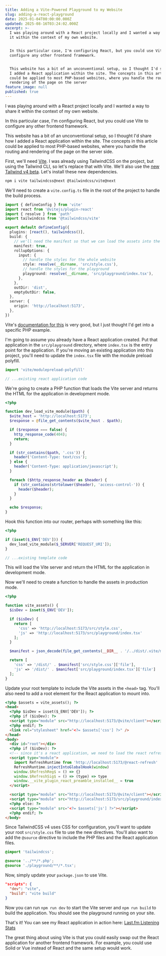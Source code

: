 ```yaml
---
title: Adding a Vite-Powered Playground to my Website
slug: adding-a-react-playground
date: 2025-01-04T00:00:00.000Z
updated: 2025-08-16T03:24:02.000Z
excerpt: >-
  I was playing around with a React project locally and I wanted a way to share
  it within the context of my own website.


  In this particular case, I'm configuring React, but you could use Vite to
  configure any other frontend framework.


  This website has a bit of an unconventional setup, so I thought I'd share how
  I added a React application within the site. The concepts in this article
  could be applied to most PHP-based websites, where you handle the routing and
  rendering of the page on the server
feature_image: null
published: true
---
```

I was playing around with a React project locally and I wanted a way to share it within the context of my own website.

In this particular case, I'm configuring React, but you could use Vite to configure any other frontend framework.

This website has a bit of an unconventional setup, so I thought I'd share how I added a React application within the site. The concepts in this article could be applied to most PHP-based websites, where you handle the routing and rendering of the page on the server side.

First, we'll need [Vite](https://vite.dev/). I was already using TailwindCSS on the project, but using the Tailwind CLI, so let's replace that with Vite. We'll also use the [new Tailwind v4 beta](https://tailwindcss.com/docs/v4-beta). Let's install these new dependencies.

```bash
npm i vite tailwindcss@next @tailwindcss/vite@next

```

We'll need to create a `vite.config.ts` file in the root of the project to handle the build process.

```ts
import { defineConfig } from 'vite'
import react from '@vitejs/plugin-react'
import { resolve } from 'path'
import tailwindcss from '@tailwindcss/vite'

export default defineConfig({
  plugins: [react(), tailwindcss()],
  build: {
    // we'll need the manifest so that we can load the assets into the PHP template
    manifest: true,
    rollupOptions: {
      input: {
        // handle the styles for the whole website
        style: resolve(__dirname, 'src/style.css'),
        // handle the styles for the playground
        playground: resolve(__dirname, 'src/playground/index.tsx'),
      },
    },
    outDir: 'dist',
    emptyOutDir: false,
  },
  server: {
    origin: 'http://localhost:5173',
  },
})

```

Vite's [documentation for this](https://vite.dev/guide/backend-integration.html) is very good, but I just thought I'd get into a specific PHP example.

I'm going to assume you already have a React application created. Put that application in the `src/playground` directory, where `index.tsx` is the entry point for the application. If you're moving an existing application into this project, you'll need to update the `index.tsx` file with the module preload polyfill.

```ts
import 'vite/modulepreload-polyfill'

// ...existing react application code

```

We're going to create a PHP function that loads the Vite server and returns the HTML for the application in development mode.

```php
<?php

function dev_load_vite_module($path) {
  $vite_host = 'http://localhost:5173';
  $response = @file_get_contents($vite_host . $path);

  if ($response === false) {
    http_response_code(404);
    return;
  }

  if (str_contains($path, '.css')) {
    header('Content-Type: text/css');
  } else {
    header('Content-Type: application/javascript');
  }

  foreach ($http_response_header as $header) {
    if (str_contains(strtolower($header), 'access-control-')) {
      header($header);
    }
  }

  echo $response;
}

```

Hook this function into our router, perhaps with something like this:

```php
<?php

if (isset($_ENV['DEV'])) {
  dev_load_vite_module($_SERVER['REQUEST_URI']);
}

// ...existing template code

```

This will load the Vite server and return the HTML for the application in development mode.

Now we'll need to create a function to handle the assets in production mode.

```php
<?php

function vite_assets() {
  $isDev = isset($_ENV['DEV']);

  if ($isDev) {
    return [
      'css' => 'http://localhost:5173/src/style.css',
      'js' => 'http://localhost:5173/src/playground/index.tsx'
    ];
  }

  $manifest = json_decode(file_get_contents(__DIR__ . '/../dist/.vite/manifest.json'), true);

  return [
    'css' => '/dist/' . $manifest['src/style.css']['file'],
    'js' => '/dist/' . $manifest['src/playground/index.tsx']['file']
  ];
}

```

Update your root template to include the Vite assets in the `<head>` tag. You'll also need to add a root element for the React application to mount into.

```html
<?php $assets = vite_assets(); ?>
<head>
  <?php $isDev = isset($_ENV['DEV']); ?>
  <?php if ($isDev): ?>
  <script type="module" src="http://localhost:5173/@vite/client"></script>
  <?php endif; ?>
  <link rel="stylesheet" href="<?= $assets['css'] ?>" />
</head>
<body>
  <div id="root"></div>
  <?php if ($isDev): ?>
  <!-- since it's a react application, we need to load the react refresh runtime for development. -->
  <script type="module">
    import RefreshRuntime from 'http://localhost:5173/@react-refresh'
    RefreshRuntime.injectIntoGlobalHook(window)
    window.$RefreshReg$ = () => {}
    window.$RefreshSig$ = () => (type) => type
    window.__vite_plugin_react_preamble_installed__ = true
  </script>

  <script type="module" src="http://localhost:5173/@vite/client"></script>
  <script type="module" src="http://localhost:5173/src/playground/index.tsx"></script>
  <?php else: ?>
  <script type="module" src="<?= $assets['js'] ?>"></script>
  <?php endif; ?>
</body>

```

Since TailwindCSS v4 uses CSS for configuration, you'll want to update your root `src/style.css` file to use the new directives. You'll also want to add the `@source` directive to include the PHP files and the React application files.

```css
@import 'tailwindcss';

@source '../**/*.php';
@source './playground/**/*.tsx';

```

Now, simply update your `package.json` to use Vite.

```json
"scripts": {
  "dev": "vite",
  "build": "vite build"
}

```

Now you can run `npm run dev` to start the Vite server and `npm run build` to build the application. You should see the playground running on your site.

That's it! You can see my React application in action here: [Last.fm Listening Stats](https://ghost.burwal.de/playground/lastfm)

The great thing about using Vite is that you could easily swap out the React application for another frontend framework. For example, you could use Solid or Vue instead of React and the same setup would work.
